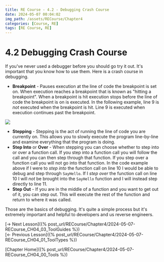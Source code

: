 ```yaml
---
title: RE Course - 4.2 - Debugging Crash Course
date: 2024-05-07 00:04:02
img_path: /assets/RECourse/Chapter4
categories: [Course, RE]
tags: [RE Course, RE]
---
```


# 4.2 Debugging Crash Course

If you've never used a debugger before you should go try it out. It's important that you know how to use them. Here is a crash course in debugging.

* **Breakpoint** - Pauses execution at the line of code the breakpoint is set on. When execution reaches a breakpoint that is known as "hitting a breakpoint". When a breakpoint is hit execution stops before the line of code the breakpoint is on is executed. In the following example, line 9 is *not* executed when the breakpoint is hit. Line 9 is executed when execution continues past the breakpoint.

![](BreakpointExample.png)

* **Stepping** - Stepping is the act of running the line of code you are currently on. This allows you to slowly execute the program line-by-line and examine everything that the program is doing.
* **Step Into** or **Over** - When stepping you can choose whether to step into or over a function call. If you step into a function call you will follow the call and you can then step through that function. If you step over a function call you will not go into that function. In the code example above if I were to *step into* the function call on line 10 I would be able to debug and step through `SayHello`. If I *step over* the function call on line 10 I will *not* be brought into the `SayHello` function and I will instead step directly to line 11.
* **Step Out** - If you are in the middle of a function and you want to get out of it, you can step out. This will execute the rest of the function and return to where it was called.

Those are the basics of debugging. It's quite a simple process but it's extremely important and helpful to developers and us reverse engineers.

[-> Next Lesson]({% post_url/RECourse/Chapter4/2024-05-07-RECourse_CH04_03_ToolGuides %})  
[<- Previous Lesson]({% post_url/RECourse/Chapter4/2024-05-07-RECourse_CH04_01_ToolTypes %})  

[Chapter Home]({% post_url/RECourse/Chapter4/2024-05-07-RECourse_CH04_00_Tools %})  
